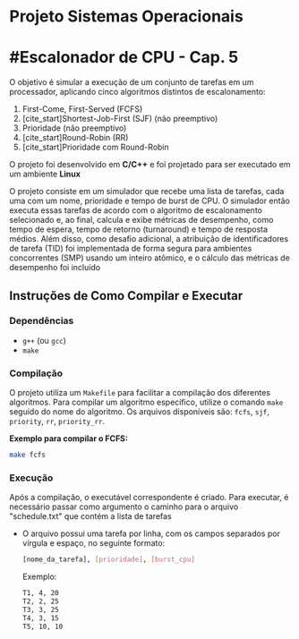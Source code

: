 # Projeto Sistemas Operacionais
# #Escalonador de CPU - Cap. 5

O objetivo é simular a execução de um conjunto de tarefas em um processador, aplicando cinco algoritmos distintos de escalonamento:
1.  First-Come, First-Served (FCFS) 
2.  [cite_start]Shortest-Job-First (SJF) (não preemptivo)
3.  Prioridade (não preemptivo)
4.  [cite_start]Round-Robin (RR)
5.  [cite_start]Prioridade com Round-Robin

O projeto foi desenvolvido em **C/C++** e foi projetado para ser executado em um ambiente **Linux**

O projeto consiste em um simulador que recebe uma lista de tarefas, cada uma com um nome, prioridade e tempo de burst de CPU. O simulador então executa essas tarefas de acordo com o algoritmo de escalonamento selecionado e, ao final, calcula e exibe métricas de desempenho, como tempo de espera, tempo de retorno (turnaround) e tempo de resposta médios. Além disso, como desafio adicional, a atribuição de identificadores de tarefa (TID) foi implementada de forma segura para ambientes concorrentes (SMP) usando um inteiro atômico, e o cálculo das métricas de desempenho foi incluído

## Instruções de Como Compilar e Executar

### Dependências
* `g++` (ou `gcc`)
* `make`

### Compilação
O projeto utiliza um `Makefile` para facilitar a compilação dos diferentes algoritmos. Para compilar um algoritmo específico, utilize o comando `make` seguido do nome do algoritmo.
Os arquivos disponíveis são: `fcfs`, `sjf`, `priority`, `rr`, `priority_rr`.

**Exemplo para compilar o FCFS:**
```bash
make fcfs
```
### Execução
Após a compilação, o executável correspondente é criado. Para executar, é necessário passar como argumento o caminho para o arquivo "schedule.txt" que contém a lista de tarefas
* O arquivo possui uma tarefa por linha, com os campos separados por vírgula e espaço, no seguinte formato:
  ```bash
  [nome_da_tarefa], [prioridade], [burst_cpu]
  ```
  Exemplo:
  ```bash
  T1, 4, 20
  T2, 2, 25
  T3, 3, 25
  T4, 3, 15
  T5, 10, 10
  ```
